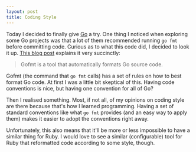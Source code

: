 ```yaml
---
layout: post
title: Coding Style
---
```


Today I decided to finally give [Go](http://golang.org) a try. One thing I
noticed when exploring some Go projects was that a lot of them recommended
running `go fmt` before committing code. Curious as to what this code did, I
decided to look it up. [This blog post](http://blog.golang.org/go-fmt-your-code)
explains it very succinctly:

> Gofmt is a tool that automatically formats Go source code.

Gofmt (the command that `go fmt` calls) has a set of rules on how to best format
Go code. At first I was a little bit skeptical of this. Having code conventions
is nice, but having one convention for all of Go?

Then I realised something. Most, if not all, of my opinions on coding style are
there because that's how I learned programming. Having a set of standard
conventions like what `go fmt` provides (and an easy way to apply them) makes it easier
to adopt the conventions right away.

Unfortunately, this also means that it'll be more or less impossible to have a similar
thing for Ruby. I would love to see a similar (configurable) tool for Ruby that
reformatted code according to some style, though.
